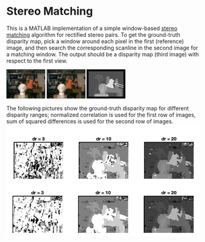 # Stereo Matching

This is a MATLAB implementation of a simple window-based [stereo matching](https://www.sciencedirect.com/topics/engineering/stereo-matching) algorithm for rectified stereo pairs.
To get the ground-truth disparity map, pick a window around each pixel in the first (reference) image, 
and then search the corresponding scanline 
in the second image for a matching window. 
The output should be a disparity map (third image) with respect to the first view.

<img src="data/tsukuba1.png" width="20%" height="20%"/> <img src="data/tsukuba2.png" width="20%" height="20%" /> <img src="data/tsukuba_gt.png" width="20%" height="20%" />

The following pictures show the ground-truth disparity map for different disparity ranges; 
normalized correlation is used for the first row of images,
sum of squared differences is used for the second row of images.
<br> 
![disp_nco](data/disparity_range_nco.png ) 
![disp_ssd](data/disparity_range_ssd.png)

